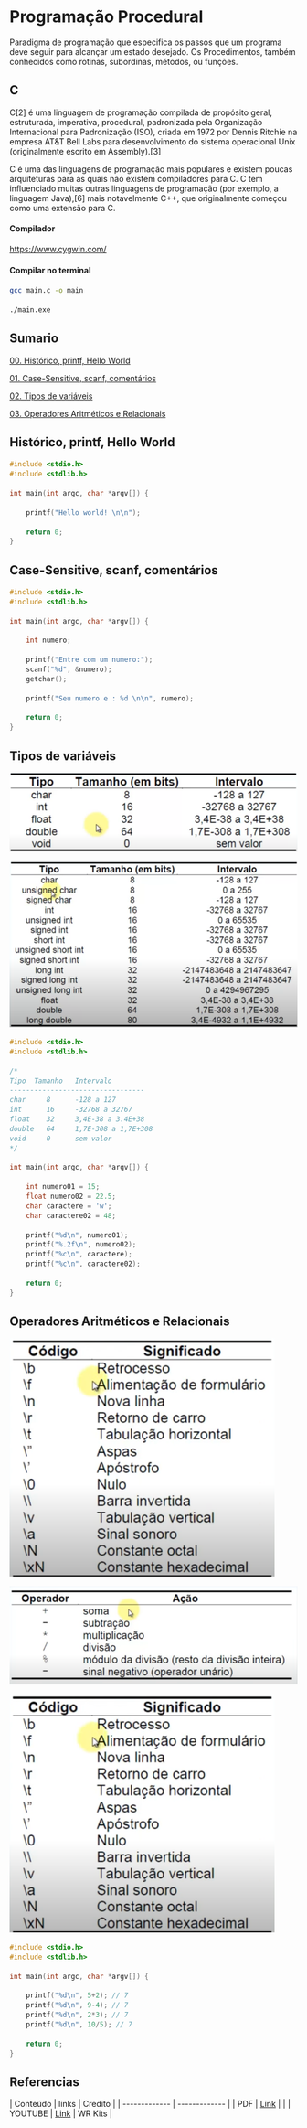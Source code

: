 # Programação Procedural

Paradigma de programação que especifica os passos que um 
programa deve seguir para alcançar um estado desejado.
Os Procedimentos, também conhecidos como rotinas, subordinas, métodos, 
ou funções.

## C

C[2] é uma linguagem de programação compilada de propósito geral, estruturada, imperativa, procedural, padronizada pela Organização Internacional para Padronização (ISO), criada em 1972 por Dennis Ritchie na empresa AT&T Bell Labs para desenvolvimento do sistema operacional Unix (originalmente escrito em Assembly).[3]

C é uma das linguagens de programação mais populares e existem poucas arquiteturas para as quais não existem compiladores para C. C tem influenciado muitas outras linguagens de programação (por exemplo, a linguagem Java),[6] mais notavelmente C++, que originalmente começou como uma extensão para C.

#### Compilador

https://www.cygwin.com/

#### Compilar no terminal

```sh
gcc main.c -o main

./main.exe
```

## Sumario

[00. Histórico, printf, Hello World](#user-content-histórico-printf-hello-world)

[01. Case-Sensitive, scanf, comentários](#user-content-case-sensitive-scanf-comentários)

[02. Tipos de variáveis](#user-content-tipos-de-variáveis)

[03. Operadores Aritméticos e Relacionais ](#user-content-operadores-aritméticos-e-relacionais)

## Histórico, printf, Hello World 

```c
#include <stdio.h>
#include <stdlib.h>

int main(int argc, char *argv[]) {
	
	printf("Hello world! \n\n");
	
	return 0;
}
```

## Case-Sensitive, scanf, comentários 

```c
#include <stdio.h>
#include <stdlib.h>

int main(int argc, char *argv[]) {

    int numero;
	
	printf("Entre com um numero:");
    scanf("%d", &numero);
    getchar();

    printf("Seu numero e : %d \n\n", numero);
	
	return 0;
}
```

## Tipos de variáveis

![Tipos de variáveis](/1-periodo/images/c/tipos-variaveis.png)

![Tipos de variáveis](/1-periodo/images/c/tipos-variaveis2.png)

```c
#include <stdio.h>
#include <stdlib.h>

/*
Tipo  Tamanho   Intervalo
---------------------------------
char     8      -128 a 127
int      16     -32768 a 32767
float    32     3,4E-38 a 3.4E+38
double   64     1,7E-308 a 1,7E+308
void     0      sem valor
*/

int main(int argc, char *argv[]) {

    int numero01 = 15;
    float numero02 = 22.5;
    char caractere = 'w';
    char caractere02 = 48;
	
	printf("%d\n", numero01);
    printf("%.2f\n", numero02);
    printf("%c\n", caractere);
    printf("%c\n", caractere02);
	
	return 0;
}
```

## Operadores Aritméticos e Relacionais 

![Operadores Aritméticos e Relacionais ](/1-periodo/images/c/operadores-1.png)

![Operadores Aritméticos e Relacionais ](/1-periodo/images/c/operadores-2.png)

![Operadores Aritméticos e Relacionais ](/1-periodo/images/c/operadores-1.png)

```c
#include <stdio.h>
#include <stdlib.h>

int main(int argc, char *argv[]) {
	
	printf("%d\n", 5+2); // 7
	printf("%d\n", 9-4); // 7
	printf("%d\n", 2*3); // 7
	printf("%d\n", 10/5); // 7
	
	return 0;
}
```

## Referencias

| Conteúdo  | links | Credito |
| ------------- | ------------- |
| PDF  | [Link](https://www.ime.usp.br/~slago/slago-C.pdf)  | |
| YOUTUBE  | [Link](https://www.youtube.com/playlist?list=PLZ8dBTV2_5HTGGtrPxDB7zx8J5VMuXdob)  | WR Kits |